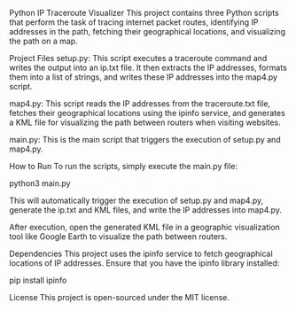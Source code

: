 Python IP Traceroute Visualizer
This project contains three Python scripts that perform the task of tracing internet packet routes, identifying IP addresses in the path, fetching their geographical locations, and visualizing the path on a map.

Project Files
setup.py: This script executes a traceroute command and writes the output into an ip.txt file. It then extracts the IP addresses, formats them into a list of strings, and writes these IP addresses into the map4.py script.

map4.py: This script reads the IP addresses from the traceroute.txt file, fetches their geographical locations using the ipinfo service, and generates a KML file for visualizing the path between routers when visiting websites.

main.py: This is the main script that triggers the execution of setup.py and map4.py.

How to Run
To run the scripts, simply execute the main.py file:


python3 main.py


This will automatically trigger the execution of setup.py and map4.py, generate the ip.txt and KML files, and write the IP addresses into map4.py.

After execution, open the generated KML file in a geographic visualization tool like Google Earth to visualize the path between routers.

Dependencies
This project uses the ipinfo service to fetch geographical locations of IP addresses. Ensure that you have the ipinfo library installed:


pip install ipinfo


License
This project is open-sourced under the MIT license.
